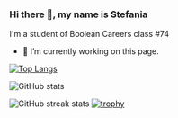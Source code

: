 ### Hi there 👋, my name is Stefania
I'm a student of Boolean Careers class #74 

- 🔭 I’m currently working on this page.  

[![Top Langs](https://github-readme-stats.vercel.app/api/top-langs/?username=StefaniaSperani&layout=compact&theme=midnight-purple)](https://github.com/anuraghazra/github-readme-stats)

![GitHub stats](https://github-readme-stats.vercel.app/api?username=StefaniaSperani&show_icons=true&layout=compact&theme=midnight-purple)  

![GitHub streak stats](https://streak-stats.demolab.com/?user=StefaniaSperani&theme=midnight-purple&background=000000)
[![trophy](https://github-profile-trophy.vercel.app/?username=StefaniaSperani&column=-1&theme=onedark)](https://github.com/ryo-ma/github-profile-trophy)

